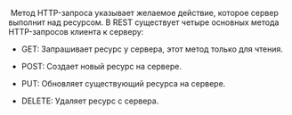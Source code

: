  Метод HTTP-запроса указывает желаемое действие, которое сервер выполнит над ресурсом. В REST существует четыре основных метода HTTP-запросов клиента к серверу:

- GET: Запрашивает ресурс у сервера, этот метод только для чтения.
    
- POST: Создает новый ресурс на сервере.
    
- PUT: Обновляет существующий ресурса на сервере.
    
- DELETE: Удаляет ресурс с сервера.